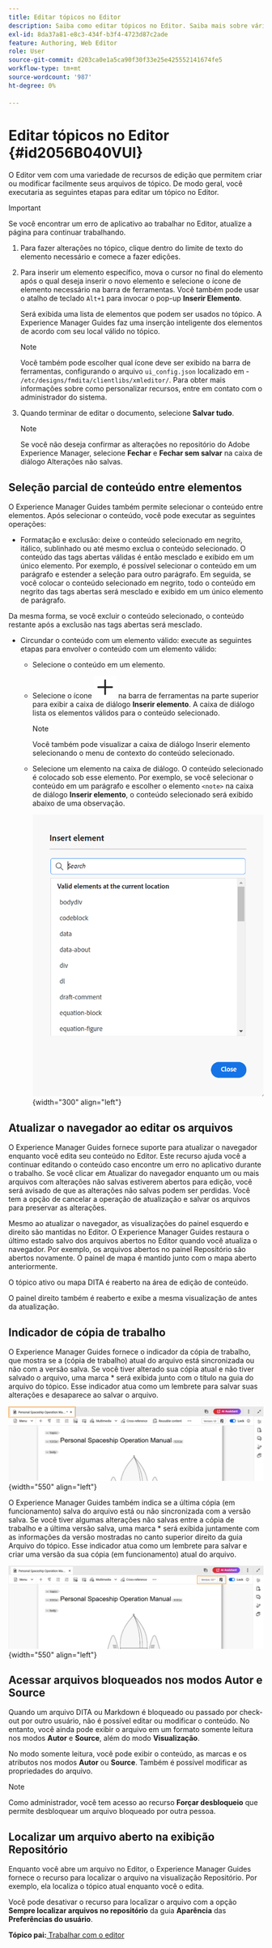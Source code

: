 ```yaml
---
title: Editar tópicos no Editor
description: Saiba como editar tópicos no Editor. Saiba mais sobre vários recursos de edição para modificar arquivos de tópico no AEM Guides.
exl-id: 8da37a81-e8c3-434f-b3f4-4723d87c2ade
feature: Authoring, Web Editor
role: User
source-git-commit: d203ca0e1a5ca90f30f33e25e425552141674fe5
workflow-type: tm+mt
source-wordcount: '987'
ht-degree: 0%

---
```


# Editar tópicos no Editor {#id2056B040VUI}

O Editor vem com uma variedade de recursos de edição que permitem criar ou modificar facilmente seus arquivos de tópico. De modo geral, você executaria as seguintes etapas para editar um tópico no Editor.

>[!IMPORTANT]
>
> Se você encontrar um erro de aplicativo ao trabalhar no Editor, atualize a página para continuar trabalhando.

1. Para fazer alterações no tópico, clique dentro do limite de texto do elemento necessário e comece a fazer edições.

1. Para inserir um elemento específico, mova o cursor no final do elemento após o qual deseja inserir o novo elemento e selecione o ícone de elemento necessário na barra de ferramentas. Você também pode usar o atalho de teclado `Alt+1` para invocar o pop-up **Inserir Elemento**.

   Será exibida uma lista de elementos que podem ser usados no tópico. A Experience Manager Guides faz uma inserção inteligente dos elementos de acordo com seu local válido no tópico.

   >[!NOTE]
   >
   > Você também pode escolher qual ícone deve ser exibido na barra de ferramentas, configurando o arquivo `ui_config.json` localizado em - `/etc/designs/fmdita/clientlibs/xmleditor/`. Para obter mais informações sobre como personalizar recursos, entre em contato com o administrador do sistema.

1. Quando terminar de editar o documento, selecione **Salvar tudo**.

   >[!NOTE]
   >
   > Se você não deseja confirmar as alterações no repositório do Adobe Experience Manager, selecione **Fechar** e **Fechar sem salvar** na caixa de diálogo Alterações não salvas.


## Seleção parcial de conteúdo entre elementos

O Experience Manager Guides também permite selecionar o conteúdo entre elementos. Após selecionar o conteúdo, você pode executar as seguintes operações:

- Formatação e exclusão: deixe o conteúdo selecionado em negrito, itálico, sublinhado ou até mesmo exclua o conteúdo selecionado. O conteúdo das tags abertas válidas é então mesclado e exibido em um único elemento. Por exemplo, é possível selecionar o conteúdo em um parágrafo e estender a seleção para outro parágrafo. Em seguida, se você colocar o conteúdo selecionado em negrito, todo o conteúdo em negrito das tags abertas será mesclado e exibido em um único elemento de parágrafo.

Da mesma forma, se você excluir o conteúdo selecionado, o conteúdo restante após a exclusão nas tags abertas será mesclado.

- Circundar o conteúdo com um elemento válido: execute as seguintes etapas para envolver o conteúdo com um elemento válido:

   - Selecione o conteúdo em um elemento.
   - Selecione o ícone ![adicionar](images/Add_icon.svg) na barra de ferramentas na parte superior para exibir a caixa de diálogo **Inserir elemento**. A caixa de diálogo lista os elementos válidos para o conteúdo selecionado.

     >[!NOTE]
     >
     > Você também pode visualizar a caixa de diálogo Inserir elemento selecionando o menu de contexto do conteúdo selecionado.

   - Selecione um elemento na caixa de diálogo. O conteúdo selecionado é colocado sob esse elemento. Por exemplo, se você selecionar o conteúdo em um parágrafo e escolher o elemento `<note>` na caixa de diálogo **Inserir elemento**, o conteúdo selecionado será exibido abaixo de uma observação.

     ![Caixa de diálogo Inserir elemento](./images/insert-element-editor.png) {width="300" align="left"}

## Atualizar o navegador ao editar os arquivos

O Experience Manager Guides fornece suporte para atualizar o navegador enquanto você edita seu conteúdo no Editor. Este recurso ajuda você a continuar editando o conteúdo caso encontre um erro no aplicativo durante o trabalho. Se você clicar em Atualizar do navegador enquanto um ou mais arquivos com alterações não salvas estiverem abertos para edição, você será avisado de que as alterações não salvas podem ser perdidas. Você tem a opção de cancelar a operação de atualização e salvar os arquivos para preservar as alterações.

Mesmo ao atualizar o navegador, as visualizações do painel esquerdo e direito são mantidas no Editor. O Experience Manager Guides restaura o último estado salvo dos arquivos abertos no Editor quando você atualiza o navegador. Por exemplo, os arquivos abertos no painel Repositório são abertos novamente. O painel de mapa é mantido junto com o mapa aberto anteriormente.

O tópico ativo ou mapa DITA é reaberto na área de edição de conteúdo.

O painel direito também é reaberto e exibe a mesma visualização de antes da atualização.

## Indicador de cópia de trabalho

O Experience Manager Guides fornece o indicador da cópia de trabalho, que mostra se a \(cópia de trabalho\) atual do arquivo está sincronizada ou não com a versão salva. Se você tiver alterado sua cópia atual e não tiver salvado o arquivo, uma marca \* será exibida junto com o título na guia do arquivo do tópico. Esse indicador atua como um lembrete para salvar suas alterações e desaparece ao salvar o arquivo.

![indicador de cópia de trabalho](images/working-copy-text-update-indicator.png){width="550" align="left"}

O Experience Manager Guides também indica se a última cópia \(em funcionamento\) salva do arquivo está ou não sincronizada com a versão salva. Se você tiver algumas alterações não salvas entre a cópia de trabalho e a última versão salva, uma marca \* será exibida juntamente com as informações da versão mostradas no canto superior direito da guia Arquivo do tópico. Esse indicador atua como um lembrete para salvar e criar uma versão da sua cópia \(em funcionamento\) atual do arquivo.

![Indicador de atualização de versão](images/version-update-indicator.png){width="550" align="left"}


## Acessar arquivos bloqueados nos modos Autor e Source

Quando um arquivo DITA ou Markdown é bloqueado ou passado por check-out por outro usuário, não é possível editar ou modificar o conteúdo. No entanto, você ainda pode exibir o arquivo em um formato somente leitura nos modos **Autor** e **Source**, além do modo **Visualização**.

No modo somente leitura, você pode exibir o conteúdo, as marcas e os atributos nos modos **Autor** ou **Source**. Também é possível modificar as propriedades do arquivo.

>[!NOTE]
>
> Como administrador, você tem acesso ao recurso **Forçar desbloqueio** que permite desbloquear um arquivo bloqueado por outra pessoa.

<!-- This is no more available -->
<!--
The toolbar displays the following icons for read-only access:

- Toggle Tags view
- Version History
- Version Label

Experience Manager Guides also displays a **Read only access** indicator near the version number.
 
![view read only file in author mode](images/locked-file-editor.png)

You can access the **Layout** view for read-only DITA maps. This view lets you see the DITA map and its properties but prevents edits.

>[!NOTE]
>
> Your folder-level administrative users must update *ui_config.json* so that you can harmoniously access the read-only files in the  Author, Source, and Layout modes.

 -->

## Localizar um arquivo aberto na exibição Repositório

Enquanto você abre um arquivo no Editor, o Experience Manager Guides fornece o recurso para localizar o arquivo na visualização Repositório. Por exemplo, ela localiza o tópico atual enquanto você o edita.

Você pode desativar o recurso para localizar o arquivo com a opção **Sempre localizar arquivos no repositório** da guia **Aparência** das **Preferências do usuário**.


**Tópico pai:**&#x200B;[&#x200B; Trabalhar com o editor](web-editor.md)
